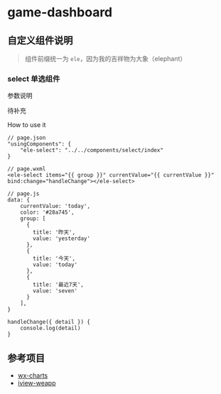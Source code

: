 # game-dashboard

## 自定义组件说明

> 组件前缀统一为 `ele`，因为我的吉祥物为大象（elephant）

### select 单选组件

参数说明

待补充

How to use it

```
// page.json
"usingComponents": {
    "ele-select": "../../components/select/index"
}

// page.wxml
<ele-select items="{{ group }}" currentValue="{{ currentValue }}" bind:change="handleChange"></ele-select>

// page.js
data: {
    currentValue: 'today',
    color: '#28a745',
    group: [
      {
        title: '昨天',
        value: 'yesterday'
      },
      {
        title: '今天',
        value: 'today'
      },
      {
        title: '最近7天',
        value: 'seven'
      }
    ],
}

handleChange({ detail }) {
    console.log(detail)
}
```



## 参考项目

- [wx-charts](https://github.com/xiaolin3303/wx-charts)
- [iview-weapp](https://github.com/TalkingData/iview-weapp)